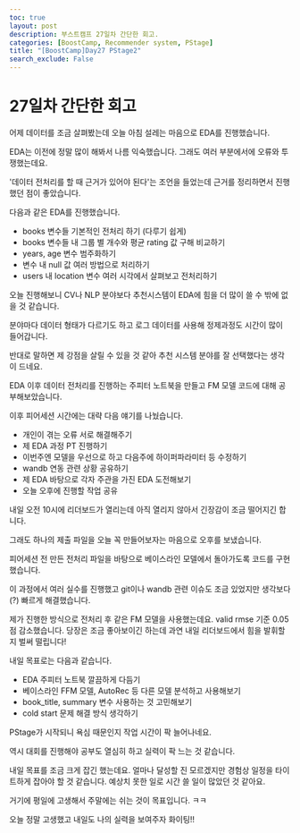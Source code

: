 ```yaml
---
toc: true
layout: post
description: 부스트캠프 27일차 간단한 회고.
categories: [BoostCamp, Recommender system, PStage]
title: "[BoostCamp]Day27 PStage2"
search_exclude: False
---
```

# 27일차 간단한 회고

어제 데이터를 조금 살펴봤는데 오늘 아침 설레는 마음으로 EDA를 진행했습니다.

EDA는 이전에 정말 많이 해봐서 나름 익숙했습니다. 그래도 여러 부분에서에 오류와 투쟁했는데요.

'데이터 전처리를 할 때 근거가 있어야 된다'는 조언을 들었는데 근거를 정리하면서 진행했던 점이 좋았습니다.

다음과 같은 EDA를 진행했습니다.

- books 변수들 기본적인 전처리 하기 (다루기 쉽게)
- books 변수들 내 그룹 별 개수와 평균 rating 값 구해 비교하기
- years, age 변수 범주화하기
- 변수 내 null 값 여러 방법으로 처리하기
- users 내 location 변수 여러 시각에서 살펴보고 전처리하기

오늘 진행해보니 CV나 NLP 분야보다 추천시스템이 EDA에 힘을 더 많이 쓸 수 밖에 없을 것 같습니다.

분야마다 데이터 형태가 다르기도 하고 로그 데이터를 사용해 정제과정도 시간이 많이 들어갑니다.

반대로 말하면 제 강점을 살릴 수 있을 것 같아 추천 시스템 분야를 잘 선택했다는 생각이 드네요.

EDA 이후 데이터 전처리를 진행하는 주피터 노트북을 만들고 FM 모델 코드에 대해 공부해보았습니다.

이후 피어세션 시간에는 대략 다음 얘기를 나눴습니다. 

- 개인이 겪는 오류 서로 해결해주기
- 제 EDA 과정 PT 진행하기
- 이번주엔 모델을 우선으로 하고 다음주에 하이퍼파라미터 등 수정하기
- wandb 연동 관련 상황 공유하기
- 제 EDA 바탕으로 각자 주관을 가진 EDA 도전해보기
- 오늘 오후에 진행할 작업 공유

내일 오전 10시에 리더보드가 열리는데 아직 열리지 않아서 긴장감이 조금 떨어지긴 합니다.

그래도 하나의 제출 파일을 오늘 꼭 만들어보자는 마음으로 오후를 보냈습니다.

피어세션 전 만든 전처리 파일을 바탕으로 베이스라인 모델에서 돌아가도록 코드를 구현했습니다.

이 과정에서 여러 실수를 진행했고 git이나 wandb 관련 이슈도 조금 있었지만 생각보다(?) 빠르게 해결했습니다.

제가 진행한 방식으로 전처리 후 같은 FM 모델을 사용했는데요. valid rmse 기준 0.05점 감소했습니다. 당장은 조금 좋아보이긴 하는데 과연 내일 리더보드에서 힘을 발휘할지 벌써 떨립니다!

내일 목표로는 다음과 같습니다.

- EDA 주피터 노트북 깔끔하게 다듬기
- 베이스라인 FFM 모델, AutoRec 등 다른 모델 분석하고 사용해보기
- book_title, summary 변수 사용하는 것 고민해보기
- cold start 문제 해결 방식 생각하기

PStage가 시작되니 욕심 때문인지 작업 시간이 팍 늘어나네요.

역시 대회를 진행해야 공부도 열심히 하고 실력이 팍 느는 것 같습니다.

내일 목표를 조금 크게 잡긴 했는데요. 얼마나 달성할 진 모르겠지만 경험상 일정을 타이트하게 잡아야 할 것 같습니다. 예상치 못한 일로 시간 쓸 일이 많았던 것 같아요.

거기에 평일에 고생해서 주말에는 쉬는 것이 목표입니다. ㅋㅋ

오늘 정말 고생했고 내일도 나의 실력을 보여주자 화이팅!!